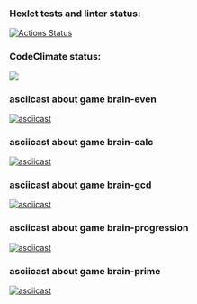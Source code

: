 ### Hexlet tests and linter status:
[![Actions Status](https://github.com/michaeldobosh/frontend-project-44/workflows/hexlet-check/badge.svg)](https://github.com/michaeldobosh/frontend-project-44/actions)

### CodeClimate status:
<a href="https://codeclimate.com/github/michaeldobosh/frontend-project-44/maintainability"><img src="https://api.codeclimate.com/v1/badges/becbb454c0132449facd/maintainability" /></a>

### asciicast about game brain-even
[![asciicast](https://asciinema.org/a/HqYlaL6iOuI5os5tn9Pf3OYD2.svg)](https://asciinema.org/a/HqYlaL6iOuI5os5tn9Pf3OYD2)

### asciicast about game brain-calc
[![asciicast](https://asciinema.org/a/Ob2fqHl6bJyB8QWkGPOWr0bD1.svg)](https://asciinema.org/a/Ob2fqHl6bJyB8QWkGPOWr0bD1)

### asciicast about game brain-gcd
[![asciicast](https://asciinema.org/a/d8HnO5qUdDGwCE0ywpl1BIzDf.svg)](https://asciinema.org/a/d8HnO5qUdDGwCE0ywpl1BIzDf)

### asciicast about game brain-progression
[![asciicast](https://asciinema.org/a/KkBcFrXlh77Q6ESlpWMgCrvZe.svg)](https://asciinema.org/a/KkBcFrXlh77Q6ESlpWMgCrvZe)

### asciicast about game brain-prime
[![asciicast](https://asciinema.org/a/8lvhdYyezos3C62JFtpVFoQez.svg)](https://asciinema.org/a/8lvhdYyezos3C62JFtpVFoQez)